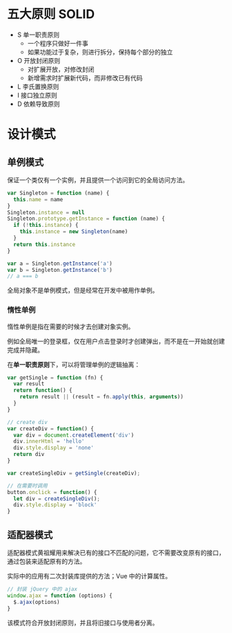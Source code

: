 # 五大原则 SOLID

+ S 单一职责原则
  + 一个程序只做好一件事
  + 如果功能过于复杂，则进行拆分，保持每个部分的独立
+ O 开放封闭原则
  + 对扩展开放，对修改封闭
  + 新增需求时扩展新代码，而非修改已有代码
+ L 李氏置换原则
+ I 接口独立原则
+ D 依赖导致原则

# 设计模式

## 单例模式

保证一个类仅有一个实例，并且提供一个访问到它的全局访问方法。

```js
var Singleton = function (name) {
  this.name = name
}
Singleton.instance = null
Singleton.prototype.getInstance = function (name) {
  if (!this.instance) {
    this.instance = new Singleton(name)
  }
  return this.instance
}

var a = Singleton.getInstance('a')
var b = Singleton.getInstance('b')
// a === b
```

全局对象不是单例模式，但是经常在开发中被用作单例。

### 惰性单例

惰性单例是指在需要的时候才去创建对象实例。

例如全局唯一的登录框，仅在用户点击登录时才创建弹出，而不是在一开始就创建完成并隐藏。

在**单一职责原则**下，可以将管理单例的逻辑抽离：

```js
var getSingle = function (fn) {
  var result
  return function() {
    return result || (result = fn.apply(this, arguments))
  }
}

// create div
var createDiv = function() {
  var div = document.createElement('div')
  div.innerHtml = 'hello'
  div.style.display = 'none'
  return div
}

var createSingleDiv = getSingle(createDiv);

// 在需要时调用
button.onclick = function() {
  let div = createSingleDiv();
  div.style.display = 'block'
}
```

## 适配器模式

适配器模式黄祖耀用来解决已有的接口不匹配的问题，它不需要改变原有的接口，通过包装来适配原有的方法。

实际中的应用有二次封装库提供的方法；Vue 中的计算属性。

```js
// 封装 jQuery 中的 ajax
window.ajax = function (options) {
  $.ajax(options)
}
```

该模式符合开放封闭原则，并且将旧接口与使用者分离。